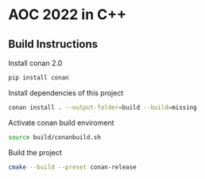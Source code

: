 # AOC 2022 in C++

## Build Instructions

Install conan 2.0
```bash
pip install conan
```

Install dependencies of this project
```bash
conan install . --output-folder=build --build=missing
```

Activate conan build enviroment
```bash
source build/conanbuild.sh
```

Build the project
```bash
cmake --build --preset conan-release
```
